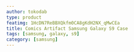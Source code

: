 ```yaml
---
author: tokodab
type: product
featimg: 1HcDN7ReBBXQkfm0CA8gKdH2NX_qMwCEa
title: Comics Artifact Samsung Galaxy S9 Case
tags: [samsung, galaxy, s9]
category: [samsung]
---
```

